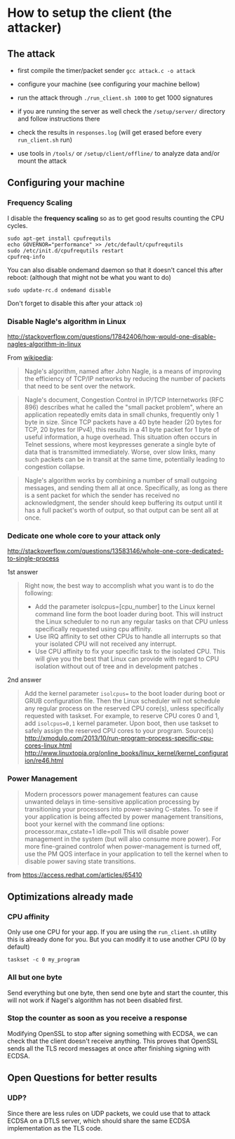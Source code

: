 # How to setup the client (the attacker)

## The attack

* first compile the timer/packet sender `gcc attack.c -o attack`

* configure your machine (see configuring your machine bellow)

* run the attack through `./run_client.sh 1000` to get 1000 signatures

* if you are running the server as well check the `/setup/server/` directory and follow instructions there

* check the results in `responses.log` (will get erased before every `run_client.sh` run)

* use tools in `/tools/` or `/setup/client/offline/` to analyze data and/or mount the attack

## Configuring your machine

### Frequency Scaling

I disable the **frequency scaling** so as to get good results counting the CPU cycles.

```
sudo apt-get install cpufrequtils
echo GOVERNOR="performance" >> /etc/default/cpufrequtils
sudo /etc/init.d/cpufrequtils restart
cpufreq-info
```

You can also disable ondemand daemon so that it doesn't cancel this after reboot: (although that might not be what you want to do)

```
sudo update-rc.d ondemand disable
```

Don't forget to disable this after your attack :o)

### Disable Nagle's algorithm in Linux

http://stackoverflow.com/questions/17842406/how-would-one-disable-nagles-algorithm-in-linux

From [wikipedia](https://en.wikipedia.org/wiki/Nagle's_algorithm): 

> Nagle's algorithm, named after John Nagle, is a means of improving the efficiency of TCP/IP networks by reducing the number of packets that need to be sent over the network.

> Nagle's document, Congestion Control in IP/TCP Internetworks (RFC 896) describes what he called the "small packet problem", where an application repeatedly emits data in small chunks, frequently only 1 byte in size. Since TCP packets have a 40 byte header (20 bytes for TCP, 20 bytes for IPv4), this results in a 41 byte packet for 1 byte of useful information, a huge overhead. This situation often occurs in Telnet sessions, where most keypresses generate a single byte of data that is transmitted immediately. Worse, over slow links, many such packets can be in transit at the same time, potentially leading to congestion collapse.

> Nagle's algorithm works by combining a number of small outgoing messages, and sending them all at once. Specifically, as long as there is a sent packet for which the sender has received no acknowledgment, the sender should keep buffering its output until it has a full packet's worth of output, so that output can be sent all at once.

### Dedicate one whole core to your attack only

http://stackoverflow.com/questions/13583146/whole-one-core-dedicated-to-single-process

1st answer

> Right now, the best way to accomplish what you want is to do the following:
> * Add the parameter isolcpus=[cpu_number] to the Linux kernel command line form the boot loader during boot. This will instruct the Linux scheduler to no run any regular tasks on that CPU unless specifically requested using cpu affinity.
> * Use IRQ affinity to set other CPUs to handle all interrupts so that your isolated CPU will not received any interrupt.
> * Use CPU affinity to fix your specific task to the isolated CPU.
> This will give you the best that Linux can provide with regard to CPU isolation without out of tree and in development patches .

2nd answer

> Add the kernel parameter `isolcpus=` to the boot loader during boot or GRUB configuration file. Then the Linux scheduler will not schedule any regular process on the reserved CPU core(s), unless specifically requested with taskset. For example, to reserve CPU cores 0 and 1, add `isolcpus=0,1` kernel parameter. Upon boot, then use taskset to safely assign the reserved CPU cores to your program.
> Source(s)
   http://xmodulo.com/2013/10/run-program-process-specific-cpu-cores-linux.html
   http://www.linuxtopia.org/online_books/linux_kernel/kernel_configuration/re46.html

### Power Management

> Modern processors power management features can cause unwanted delays in time-sensitive application processing by transitioning your processors into power-saving C-states.
To see if your application is being affected by power management transitions, boot your kernel with the command line options:
processor.max_cstate=1 idle=poll
This will disable power management in the system (but will also consume more power).
For more fine-grained controlof when power-management is turned off, use the PM QOS interface in your application to tell the kernel when to disable power saving state transitions.

from https://access.redhat.com/articles/65410


## Optimizations already made

### CPU affinity

Only use one CPU for your app. If you are using the `run_client.sh` utility this is already done for you. But you can modify it to use another CPU (0 by default)

```
taskset -c 0 my_program
```

### All but one byte

Send everything but one byte, then send one byte and start the counter, this will not work if Nagel's algorithm has not been disabled first.

### Stop the counter as soon as you receive a response

Modifying OpenSSL to stop after signing something with ECDSA, we can check that the client doesn't receive anything. This proves that OpenSSL sends all the TLS record messages at once after finishing signing with ECDSA.

## Open Questions for better results

### UDP?

Since there are less rules on UDP packets, we could use that to attack ECDSA on a DTLS server, which should share the same ECDSA implementation as the TLS code.


